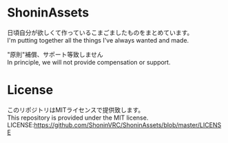 # ShoninAssets
日頃自分が欲しくて作っているこまごましたものをまとめています。  
I'm putting together all the things I've always wanted and made.

"原則"補償、サポート等致しません  
In principle, we will not provide compensation or support.

# License
このリポジトリはMITライセンスで提供致します。  
This repository is provided under the MIT license.  
LICENSE:https://github.com/ShoninVRC/ShoninAssets/blob/master/LICENSE
